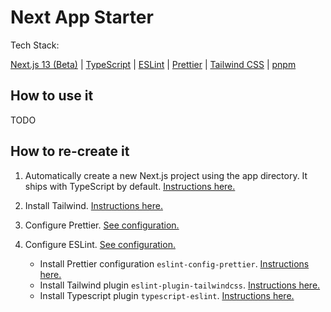 # Next App Starter

Tech Stack:

[Next.js 13 (Beta)](https://beta.nextjs.org/docs/getting-started) | [TypeScript](https://www.typescriptlang.org/) | [ESLint](https://eslint.org/) | [Prettier](https://prettier.io/) | [Tailwind CSS](https://tailwindcss.com/) | [pnpm](https://pnpm.io/)

## How to use it

TODO

## How to re-create it

1.  Automatically create a new Next.js project using the app directory. It ships with TypeScript by default. [Instructions here.](https://beta.nextjs.org/docs/installation#automatic-installation)

1.  Install Tailwind. [Instructions here.](https://beta.nextjs.org/docs/styling/tailwind-css)

1.  Configure Prettier. [See configuration.](./.prettierrc)

1.  Configure ESLint. [See configuration.](./.eslintrc.json)

    -   Install Prettier configuration `eslint-config-prettier`. [Instructions here.](https://prettier.io/docs/en/integrating-with-linters.html)
    -   Install Tailwind plugin `eslint-plugin-tailwindcss`. [Instructions here.](https://www.npmjs.com/package/eslint-plugin-tailwindcss)
    -   Install Typescript plugin `typescript-eslint`. [Instructions here.](https://typescript-eslint.io/getting-started#step-1-installation)
